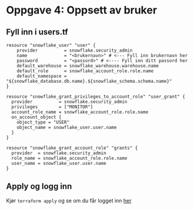 # Oppgave 4: Oppsett av bruker

## Fyll inn i users.tf
```hcl
resource "snowflake_user" "user" {
    provider          = snowflake.security_admin
    name              = "<brukernavn>" # <--- Fyll inn brukernavn her
    password          = "<passord>" # <---- Fyll inn ditt passord her
    default_warehouse = snowflake_warehouse.warehouse.name
    default_role      = snowflake_account_role.role.name
    default_namespace = "${snowflake_database.db.name}.${snowflake_schema.schema.name}"
}

resource "snowflake_grant_privileges_to_account_role" "user_grant" {
  provider          = snowflake.security_admin
  privileges        = ["MONITOR"]
  account_role_name = snowflake_account_role.role.name  
  on_account_object {
    object_type = "USER"
    object_name = snowflake_user.user.name
  }
}

resource "snowflake_grant_account_role" "grants" {
  provider  = snowflake.security_admin
  role_name = snowflake_account_role.role.name
  user_name = snowflake_user.user.name
}
```

## Apply og logg inn
Kjør `terraform apply` og se om du får logget inn [her](https://xc63545.europe-west4.gcp.snowflakecomputing.com/)
